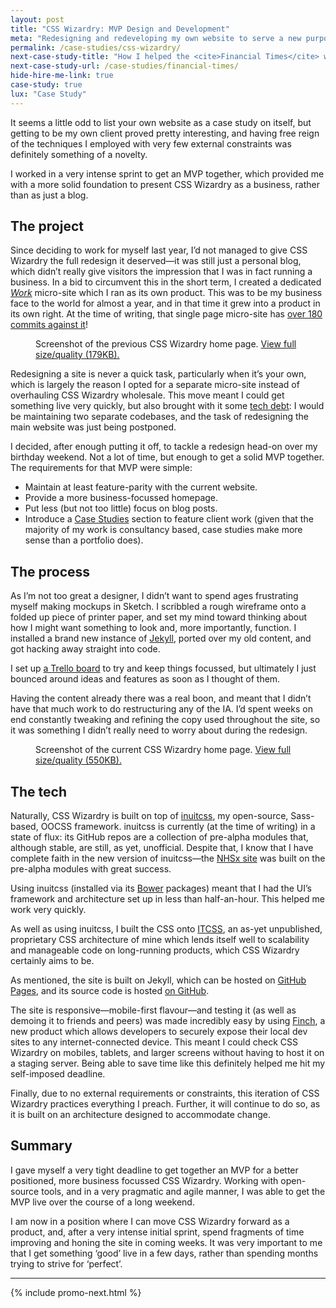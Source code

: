 ```yaml
---
layout: post
title: "CSS Wizardry: MVP Design and Development"
meta: "Redesigning and redeveloping my own website to serve a new purpose over a long weekend"
permalink: /case-studies/css-wizardry/
next-case-study-title: "How I helped the <cite>Financial Times</cite> with their CSS architecture."
next-case-study-url: /case-studies/financial-times/
hide-hire-me-link: true
case-study: true
lux: "Case Study"
---
```


It seems a little odd to list your own website as a case study on itself, but
getting to be my own client proved pretty interesting, and having free reign of
the techniques I employed with very few external constraints was definitely
something of a novelty.

I worked in a very intense sprint to get an MVP together, which provided me with
a more solid foundation to present CSS Wizardry as a business, rather than as
just a blog.

## The project

Since deciding to work for myself last year, I’d not managed to give CSS
Wizardry the full redesign it deserved—it was still just a personal blog, which
didn’t really give visitors the impression that I was in fact running a
business. In a bid to circumvent this in the short term, I created a dedicated
[<i>Work</i>](/services/) micro-site which I ran as its own product. This was to be
my business face to the world for almost a year, and in that time it grew into a
product in its own right. At the time of writing, that single page micro-site
has [over 180 commits against it](https://github.com/csswizardry/work)!

<figure>
  <img src="{{ site.cloudinary }}/img/content/case-studies/css-wizardry/old.png" alt="">
  <figcaption>Screenshot of the previous CSS Wizardry home page. <a href="/img/content/case-studies/css-wizardry/old-full.png">View full size/quality (179KB).</a></figcaption>
</figure>

Redesigning a site is never a quick task, particularly when it’s your own, which
is largely the reason I opted for a separate micro-site instead of overhauling
CSS Wizardry wholesale. This move meant I could get something live very quickly,
but also brought with it some [tech
debt](https://medium.com/@joaomilho/festina-lente-e29070811b84): I would be
maintaining two separate codebases, and the task of redesigning the main website
was just being postponed.

I decided, after enough putting it off, to tackle a redesign head-on over my
birthday weekend. Not a lot of time, but enough to get a solid MVP together. The
requirements for that MVP were simple:

* Maintain at least feature-parity with the current website.
* Provide a more business-focussed homepage.
* Put less (but not too little) focus on blog posts.
* Introduce a [Case Studies](/case-studies/) section to feature client work
  (given that the majority of my work is consultancy based, case studies make
  more sense than a portfolio does).

## The process

As I’m not too great a designer, I didn’t want to spend ages frustrating myself
making mockups in Sketch. I scribbled a rough wireframe onto a folded up piece
of printer paper, and set my mind toward thinking about how I might want
something to look and, more importantly, function. I installed a brand new
instance of [Jekyll](http://jekyllrb.com/), ported over my old content, and got
hacking away straight into code.

I set up [a Trello board](https://trello.com/b/5vYEHwrP/csswizardry-com) to try
and keep things focussed, but ultimately I just bounced around ideas and
features as soon as I thought of them.

Having the content already there was a real boon, and meant that I didn’t have
that much work to do restructuring any of the IA. I’d spent weeks on end
constantly tweaking and refining the copy used throughout the site, so it was
something I didn’t really need to worry about during the redesign.

<figure>
  <img src="{{ site.cloudinary }}/img/content/case-studies/css-wizardry/new.jpg" alt="">
  <figcaption>Screenshot of the current CSS Wizardry home page. <a href="/img/content/case-studies/css-wizardry/new-full.png">View full size/quality (550KB).</a></figcaption>
</figure>

## The tech

Naturally, CSS Wizardry is built on top of [inuitcss](http://www.inuitcss.com/),
my open-source, Sass-based, OOCSS framework. inuitcss is currently (at the time
of writing) in a state of flux: its GitHub repos are a collection of pre-alpha
modules that, although stable, are still, as yet, unofficial. Despite that, I
know that I have complete faith in the new version of inuitcss—the [NHSx
site](/case-studies/nhs-nhsx-elearning-platform/) was built on the pre-alpha
modules with great success.

Using inuitcss (installed via its [Bower](http://bower.io/) packages) meant that
I had the UI’s framework and architecture set up in less than half-an-hour. This
helped me work very quickly.

As well as using inuitcss, I built the CSS onto [ITCSS](http://itcss.io/), an
as-yet unpublished, proprietary CSS architecture of mine which lends itself well
to scalability and manageable code on long-running products, which CSS Wizardry
certainly aims to be.

As mentioned, the site is built on Jekyll, which can be hosted on [GitHub
Pages](https://pages.github.com/), and its source code is hosted [on
GitHub](https://github.com/csswizardry/csswizardry.github.com).

The site is responsive—mobile-first flavour—and testing it (as well as demoing
it to friends and peers) was made incredibly easy by using
[Finch](https://meetfinch.com/), a new product which allows developers to
securely expose their local dev sites to any internet-connected device. This
meant I could check CSS Wizardry on mobiles, tablets, and larger screens without
having to host it on a staging server. Being able to save time like this
definitely helped me hit my self-imposed deadline.

Finally, due to no external requirements or constraints, this iteration of CSS
Wizardry practices everything I preach. Further, it will continue to do so, as
it is built on an architecture designed to accommodate change.

## Summary

I gave myself a very tight deadline to get together an MVP for a better
positioned, more business focussed CSS Wizardry. Working with open-source tools,
and in a very pragmatic and agile manner, I was able to get the MVP live over
the course of a long weekend.

I am now in a position where I can move CSS Wizardry forward as a product, and,
after a very intense initial sprint, spend fragments of time improving and
honing the site in coming weeks. It was very important to me that I get
something ‘good’ live in a few days, rather than spending months trying to
strive for ‘perfect’.

---

{% include promo-next.html %}

